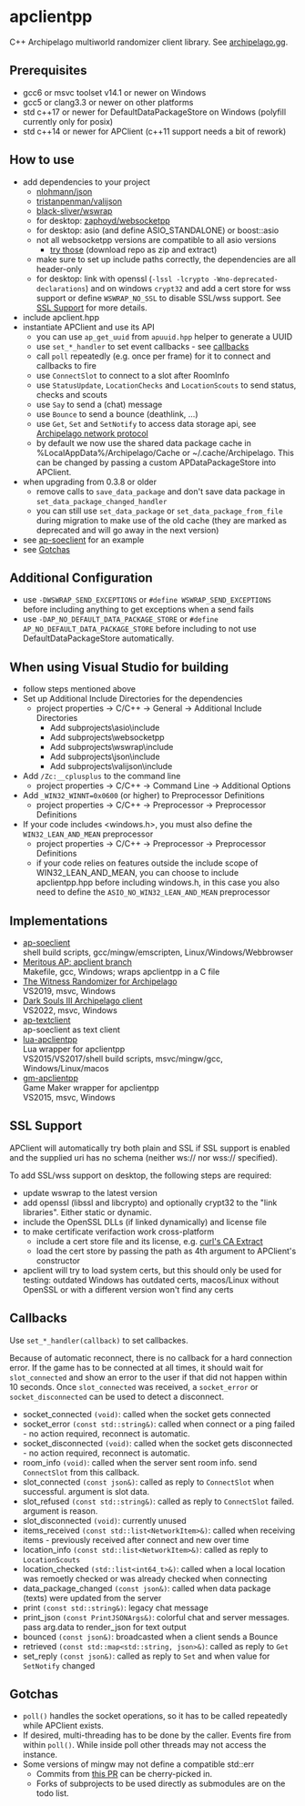 # apclientpp

C++ Archipelago multiworld randomizer client library. See [archipelago.gg](https://archipelago.gg/).


## Prerequisites

* gcc6 or msvc toolset v14.1 or newer on Windows
* gcc5 or clang3.3 or newer on other platforms
* std c++17 or newer for DefaultDataPackageStore on Windows (polyfill currently only for posix)
* std c++14 or newer for APClient (c++11 support needs a bit of rework)


## How to use

* add dependencies to your project
  * [nlohmann/json](https://github.com/nlohmann/json)
  * [tristanpenman/valijson](https://github.com/tristanpenman/valijson)
  * [black-sliver/wswrap](https://github.com/black-sliver/wswrap)
  * for desktop: [zaphoyd/websocketpp](https://github.com/zaphoyd/websocketpp)
  * for desktop: asio (and define ASIO_STANDALONE) or boost::asio
  * not all websocketpp versions are compatible to all asio versions
    * [try those](https://github.com/black-sliver/ap-soeclient/tree/master/subprojects) (download repo as zip and extract)
  * make sure to set up include paths correctly, the dependencies are all header-only
  * for desktop: link with openssl (`-lssl -lcrypto -Wno-deprecated-declarations`) and on windows `crypt32` and add a
    cert store for wss support or define `WSWRAP_NO_SSL` to disable SSL/wss support.
    See [SSL Support](#ssl-support) for more details.
* include apclient.hpp
* instantiate APClient and use its API
  * you can use `ap_get_uuid` from `apuuid.hpp` helper to generate a UUID
  * use `set_*_handler` to set event callbacks - see [callbacks](#callbacks)
  * call `poll` repeatedly (e.g. once per frame) for it to connect and callbacks to fire
  * use `ConnectSlot` to connect to a slot after RoomInfo
  * use `StatusUpdate`, `LocationChecks` and `LocationScouts` to send status, checks and scouts
  * use `Say` to send a (chat) message
  * use `Bounce` to send a bounce (deathlink, ...)
  * use `Get`, `Set` and `SetNotify` to access data storage api,
    see [Archipelago network protocol](https://github.com/ArchipelagoMW/Archipelago/blob/main/docs/network%20protocol.md#get)
  * by default we now use the shared data package cache in %LocalAppData%/Archipelago/Cache or ~/.cache/Archipelago.
    This can be changed by passing a custom APDataPackageStore into APClient.
* when upgrading from 0.3.8 or older
  * remove calls to `save_data_package` and don't save data package in `set_data_package_changed_handler`
  * you can still use `set_data_package` or `set_data_package_from_file` during migration to make use of the old cache
    (they are marked as deprecated and will go away in the next version)
* see [ap-soeclient](https://github.com/black-sliver/ap-soeclient) for an example
* see [Gotchas](#gotchas)


## Additional Configuration

* use `-DWSWRAP_SEND_EXCEPTIONS` or `#define WSWRAP_SEND_EXCEPTIONS` before including anything to get exceptions when
  a send fails
* use `-DAP_NO_DEFAULT_DATA_PACKAGE_STORE` or `#define AP_NO_DEFAULT_DATA_PACKAGE_STORE` before including to not use
  DefaultDataPackageStore automatically.


## When using Visual Studio for building

* follow steps mentioned above
* Set up Additional Include Directories for the dependencies
  * project properties -> C/C++ -> General -> Additional Include Directories
    * Add subprojects\asio\include
    * Add subprojects\websocketpp
    * Add subprojects\wswrap\include
    * Add subprojects\json\include
    * Add subprojects\valijson\include 
* Add `/Zc:__cplusplus` to the command line
  * project properties -> C/C++ -> Command Line -> Additional Options
* Add `_WIN32_WINNT=0x0600` (or higher) to Preprocessor Definitions
  * project properties -> C/C++ -> Preprocessor -> Preprocessor Definitions
* If your code includes <windows.h>, you must also define the `WIN32_LEAN_AND_MEAN` preprocessor
  * project properties -> C/C++ -> Preprocessor -> Preprocessor Definitions
  * if your code relies on features outside the include scope of WIN32_LEAN_AND_MEAN, you can choose to include
    apclientpp.hpp before including windows.h, in this case you also need to define the `ASIO_NO_WIN32_LEAN_AND_MEAN`
    preprocessor


## Implementations

* [ap-soeclient](https://github.com/black-sliver/ap-soeclient) \
  shell build scripts, gcc/mingw/emscripten, Linux/Windows/Webbrowser
* [Meritous AP: apclient branch](https://github.com/FelicitusNeko/meritous-ap/tree/apclient) \
  Makefile, gcc, Windows; wraps apclientpp in a C file
* [The Witness Randomizer for Archipelago](https://github.com/Jarno458/The-Witness-Randomizer-for-Archipelago) \
  VS2019, msvc, Windows
* [Dark Souls III Archipelago client](https://github.com/Marechal-L/Dark-Souls-III-Archipelago-client) \
  VS2022, msvc, Windows
* [ap-textclient](https://github.com/black-sliver/ap-textclient) \
  ap-soeclient as text client
* [lua-apclientpp](https://github.com/black-sliver/lua-apclientpp) \
  Lua wrapper for apclientpp \
  VS2015/VS2017/shell build scripts, msvc/mingw/gcc, Windows/Linux/macos
* [gm-apclientpp](https://github.com/black-sliver/gm-apclientpp) \
  Game Maker wrapper for apclientpp \
  VS2015, msvc, Windows


## SSL Support

APClient will automatically try both plain and SSL if SSL support is enabled and the supplied uri has no schema
(neither ws:// nor wss:// specified).

To add SSL/wss support on desktop, the following steps are required:

* update wswrap to the latest version
* add openssl (libssl and libcrypto) and optionally crypt32 to the "link libraries". Either static or dynamic.
* include the OpenSSL DLLs (if linked dynamically) and license file
* to make certificate verifaction work cross-platform
  * include a cert store file and its license, e.g. [curl's CA Extract](https://curl.se/docs/caextract.html)
  * load the cert store by passing the path as 4th argument to APClient's constructor
* apclient will try to load system certs, but this should only be used for testing:
  outdated Windows has outdated certs, macos/Linux without OpenSSL or with a different version won't find any certs


## Callbacks

Use `set_*_handler(callback)` to set callbackes.

Because of automatic reconnect, there is no callback for a hard connection error.
If the game has to be connected at all times, it should wait for `slot_connected` and show an error to the user if that
did not happen within 10 seconds.
Once `slot_connected` was received, a `socket_error` or `socket_disconnected` can be used to detect a disconnect.

* socket_connected `(void)`: called when the socket gets connected
* socket_error `(const std::string&)`: called when connect or a ping failed - no action required, reconnect is automatic.
* socket_disconnected `(void)`: called when the socket gets disconnected - no action required, reconnect is automatic.
* room_info `(void)`: called when the server sent room info. send `ConnectSlot` from this callback.
* slot_connected `(const json&)`: called as reply to `ConnectSlot` when successful. argument is slot data.
* slot_refused `(const std::string&)`: called as reply to `ConnectSlot` failed. argument is reason.
* slot_disconnected `(void)`: currently unused
* items_received `(const std::list<NetworkItem>&)`: called when receiving items - previously received after connect and new over time
* location_info `(const std::list<NetworkItem>&)`: called as reply to `LocationScouts`
* location_checked `(std::list<int64_t>&)`: called when a local location was remoetly checked or was already checked when connecting
* data_package_changed `(const json&)`: called when data package (texts) were updated from the server
* print `(const std::string&)`: legacy chat message
* print_json `(const PrintJSONArgs&)`: colorful chat and server messages. pass arg.data to render_json for text output
* bounced `(const json&)`: broadcasted when a client sends a Bounce
* retrieved `(const std::map<std::string, json>&)`: called as reply to `Get`
* set_reply `(const json&)`: called as reply to `Set` and when value for `SetNotify` changed


## Gotchas

* `poll()` handles the socket operations, so it has to be called repeatedly while APClient exists.
* If desired, multi-threading has to be done by the caller. Events fire from within `poll()`. While inside poll other threads may not access the instance.
* Some versions of mingw may not define a compatible std::err
  * Commits from [this PR](https://github.com/zaphoyd/websocketpp/pull/479/files) can be cherry-picked in.
  * Forks of subprojects to be used directly as submodules are on the todo list.
